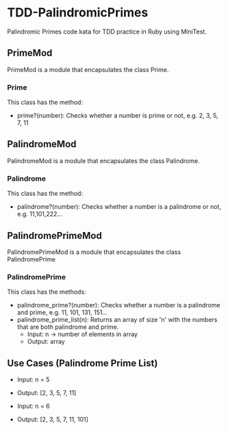 # TDD-PalindromicPrimes
Palindromic Primes code kata for TDD practice in Ruby using MiniTest.

## PrimeMod
PrimeMod is a module that encapsulates the class Prime.
### Prime
This class has the method:
* prime?(number): Checks whether a number is prime or not, e.g. 2, 3, 5, 7, 11
## PalindromeMod
PalindromeMod is a module that encapsulates the class Palindrome.
### Palindrome
This class has the method:
* palindrome?(number): Checks whether a number is a palindrome or not, e.g. 11,101,222...
## PalindromePrimeMod
PalindromePrimeMod is a module that encapsulates the class PalindromePrime

### PalindromePrime
This class has the methods:
* palindrome_prime?(number): Checks whether a number is a palindrome and prime, e.g. 11, 101, 131, 151...
* palindrome_prime_list(n): Returns an array of size 'n' with the numbers that are both palindrome and prime.
  * Input:    n   -> number of elements in array
  * Output: array

## Use Cases (Palindrome Prime List)
  * Input: n = 5
  * Output: [2, 3, 5, 7, 11]


  * Input: n = 6
  * Output: [2, 3, 5, 7, 11, 101]
